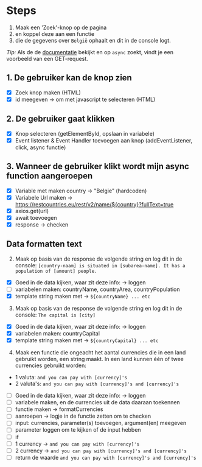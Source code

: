 # Steps

1. Maak een 'Zoek'-knop op de pagina
2. en koppel deze aan een functie
3. die de gegevens over `België` ophaalt en dit in de console logt.

_Tip:_ Als de de [documentatie](https://www.npmjs.com/package/axios) bekijkt en op `async` zoekt, vindt je een voorbeeld van een GET-request.

## 1. De gebruiker kan de knop zien

- [x] Zoek knop maken (HTML)
- [x] id meegeven -> om met javascript te selecteren (HTML)

## 2. De gebruiker gaat klikken

- [x] Knop selecteren (getElementById, opslaan in variabele)
- [x] Event listener & Event Handler toevoegen aan knop (addEventListener, click, async functie)

## 3. Wanneer de gebruiker klikt wordt mijn async function aangeroepen

- [x] Variable met maken country -> "Belgie" (hardcoden)
- [x] Variabele Url maken -> https://restcountries.eu/rest/v2/name/${country}?fullText=true
- [x] axios.get(url)
- [x] await toevoegen
- [x] response -> checken

## Data formatten text

2. Maak op basis van de response de volgende string en log dit in de console: `[country-naam] is situated in [subarea-name]. It has a population of [amount] people.`

- [x] Goed in de data kijken, waar zit deze info: -> loggen
- [ ] variabelen maken: countryName, countryArea, countryPopulation
- [x] template string maken met -> `${countryName} ... etc`

3. Maak op basis van de response de volgende string en log dit in de console: `The capital is [city]`

- [x] Goed in de data kijken, waar zit deze info: -> loggen
- [x] variabelen maken: countryCapital
- [x] template string maken met -> `${countryCapital} ... etc`

4. Maak een functie die ongeacht het aantal currencies die in een land gebruikt worden, een string maakt. In een land kunnen één of twee currencies gebruikt worden:
- 1 valuta: `and you can pay with [currency]'s`
- 2 valuta's: `and you can pay with [currency]'s and [currency]'s`

- [ ] Goed in de data kijken, waar zit deze info: -> loggen
- [ ] variabele maken, en de currencies uit de data daaraan toekennen
- [ ] functie maken -> formatCurrencies
- [ ] aanroepen -> logje in de functie zetten om te checken
- [ ] input: currencies, parameter(s) toevoegen, argument(en) meegeven 
- [ ] parameter loggen om te kijken of de input hebben
- [ ] if
- [ ] 1 currency -> `and you can pay with [currency]'s`
- [ ] 2 currency -> `and you can pay with [currency]'s and [currency]'s`
- [ ] return de waarde `and you can pay with [currency]'s and [currency]'s`
